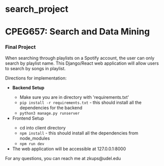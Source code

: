 # search_project

<h1>CPEG657: Search and Data Mining</h1>
<h3>Final Project</h3>
<p>When searching through playlists on a Spotify account, the user can only search by playlist name. This Django/React web application will allow users to search by songs in playlist.</p>
<p>Directions for implementation: 
    <ul>
        <li><strong>Backend Setup</strong></li>
        <ul>
            <li>Make sure you are in directory with 'requirements.txt'</li>
            <li><code>pip install -r requirements.txt</code> - this should install all the dependencies for the backend</li>
            <li><code>python3 manage.py runserver</code></li>
        </ul>
        <li>Frontend Setup</li>
        <ul>
            <li>cd into client directory</li>
            <li><code>npm install</code> - this should install all the dependencies from node_modules</li>
            <li><code>npm run dev</code></li>
        </ul>
        <li>The web application will be accessible at 127.0.0.1:8000</li>
    </ul>
</p>
<p>For any questions, you can reach me at zkups@udel.edu</p>
